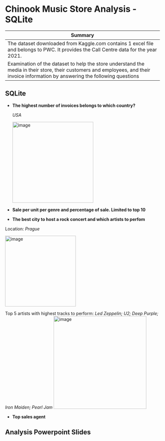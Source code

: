 # Chinook Music Store Analysis - SQLite

| Summary | 
| ----------- | 
|The dataset downloaded from Kaggle.com contains 1 excel file and belongs to PWC. It provides the Call Centre data  for the year 2021.
|Examination of the dataset to help the store understand the media in their store, their customers and employees, and their invoice information by answering the following questions|

## SQLite
- **The highest number of invoices belongs to which country?**
  
  *USA*
  
  <img width="263" alt="image" src="https://github.com/Kshaamini/DataAnalysis-SQL/assets/139740694/d26a2c0e-95d9-4074-b357-923f9c587c70">

- **Sale per unit per genre and percentage of sale. Limited to top 10**

- **The best city to host a rock concert and which artists to perfom**

Location: *Prague*

<img width="230" alt="image" src="https://github.com/Kshaamini/DataAnalysis-SQL/assets/139740694/1178fa95-fc01-486a-9a47-7949adb0bd76">

Top 5 artists with highest tracks to perform: *Led Zeppelin; U2; Deep Purple; Iron Maiden; Pearl Jam*
<img width="302" alt="image" src="https://github.com/Kshaamini/DataAnalysis-SQL/assets/139740694/d990cf72-bb92-4649-8e43-e4f882b8308d">


- **Top sales agent**

## Analysis Powerpoint Slides
